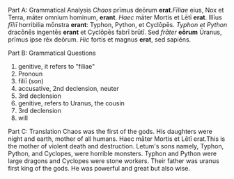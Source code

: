 Part A: Grammatical Analysis 
*Chaos* prīmus deōrum **erat**.*Fīliae* eius, Nox et Terra, māter omnium hominum, **erant**. *Haec* māter Mortis et Lētī **erat**. Illīus *fīliī* horribilia mōnstra **erant**: Typhon, Python, et Cyclōpēs. *Typhon et Python* dracōnēs ingentēs **erant** et Cyclōpēs fabrī brūtī. Sed *frāter* **eōrum** Ūranus, prīmus ipse rēx deōrum. *Hic* fortis et magnus **erat**, sed sapiēns.

Part B: Grammatical Questions
1. genitive, it refers to "filiae" 
2. Pronoun
3. filiī (son) 
4. accusative, 2nd declension, neuter 
5. 3rd declension
6. genitive, refers to Uranus, the cousin
7. 3rd declension 
8. will 

Part C: Translation 
Chaos was the first of the gods. His daughters were night and earth, mother of all humans. Haec māter Mortis et Lētī erat.This is the mother of violent death and destruction. Letum's sons namely, Typhon, Python, and Cyclopes, were horrible monsters. Typhon and Python were large dragons and Cyclopes were stone workers. Their father was uranus first king of the gods. He was powerful and great but also wise. 
